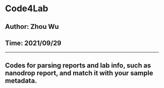 # Code4Lab

## Author: Zhou Wu
## Time: 2021/09/29
---
## Codes for parsing reports and lab info, such as nanodrop report, and match it with your sample metadata.
